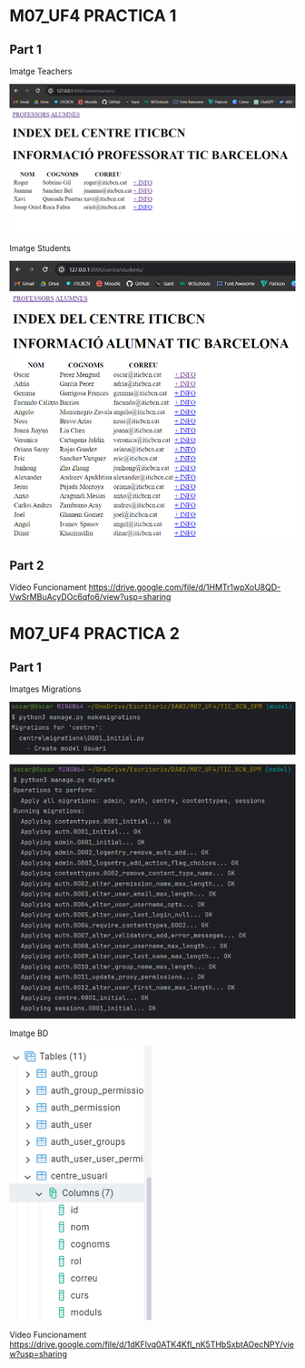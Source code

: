 # M07_UF4 PRACTICA 1

## Part 1

Imatge Teachers

![/centre/teachers](img/p1/teachers.png)

Imatge Students

![img.png](img/p1/students.png)


## Part 2

Vídeo Funcionament
https://drive.google.com/file/d/1HMTr1wpXoU8QD-VwSrMBuAcyDOc6qfo6/view?usp=sharing

# M07_UF4 PRACTICA 2

## Part 1

Imatges Migrations

![migration1.png](img/p2/migration1.png)

![migration2.png](img/p2/migration2.png)

Imatge BD

![bd.png](img/p2/bd.png)

Video Funcionament
https://drive.google.com/file/d/1dKFlvq0ATK4Kfl_nK5THbSxbtAOecNPY/view?usp=sharing